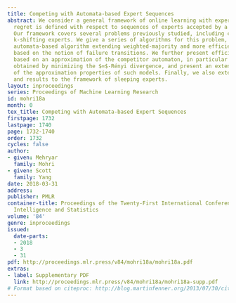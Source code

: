 ```yaml
---
title: Competing with Automata-based Expert Sequences
abstract: We consider a general framework of online learning with expert advice where
  regret is defined with respect to sequences of experts accepted by a weighted automaton.
  Our framework covers several problems previously studied, including competing against
  k-shifting experts. We give a series of algorithms for this problem, including an
  automata-based algorithm extending weighted-majority and more efficient algorithms
  based on the notion of failure transitions. We further present efficient algorithms
  based on an approximation of the competitor automaton, in particular n-gram models
  obtained by minimizing the $∞$-Rényi divergence, and present an extensive study
  of the approximation properties of such models. Finally, we also extend our algorithms
  and results to the framework of sleeping experts.
layout: inproceedings
series: Proceedings of Machine Learning Research
id: mohri18a
month: 0
tex_title: Competing with Automata-based Expert Sequences
firstpage: 1732
lastpage: 1740
page: 1732-1740
order: 1732
cycles: false
author:
- given: Mehryar
  family: Mohri
- given: Scott
  family: Yang
date: 2018-03-31
address: 
publisher: PMLR
container-title: Proceedings of the Twenty-First International Conference on Artficial
  Intelligence and Statistics
volume: '84'
genre: inproceedings
issued:
  date-parts:
  - 2018
  - 3
  - 31
pdf: http://proceedings.mlr.press/v84/mohri18a/mohri18a.pdf
extras:
- label: Supplementary PDF
  link: http://proceedings.mlr.press/v84/mohri18a/mohri18a-supp.pdf
# Format based on citeproc: http://blog.martinfenner.org/2013/07/30/citeproc-yaml-for-bibliographies/
---
```

